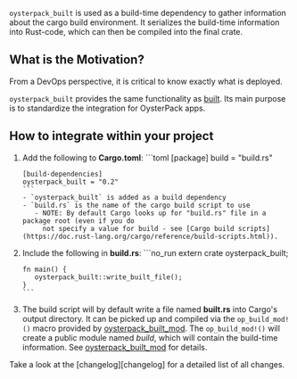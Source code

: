 `oysterpack_built` is used as a build-time dependency to gather information about the cargo build
environment. It serializes the build-time information into Rust-code, which can then be compiled
into the final crate.

## What is the Motivation?
From a DevOps perspective, it is critical to know exactly what is deployed.

`oysterpack_built` provides the same functionality as [built](https://crates.io/crates/built).
Its main purpose is to standardize the integration for OysterPack apps.

## How to integrate within your project

1. Add the following to **Cargo.toml**:
       ```toml
       [package]
       build = "build.rs"

       [build-dependencies]
       oysterpack_built = "0.2"
       ```
       - `oysterpack_built` is added as a build dependency
       - `build.rs` is the name of the cargo build script to use
          - NOTE: By default Cargo looks up for "build.rs" file in a package root (even if you do
            not specify a value for build - see [Cargo build scripts](https://doc.rust-lang.org/cargo/reference/build-scripts.html)).
2. Include the following in **build.rs**:
       ```no_run
       extern crate oysterpack_built;

       fn main() {
          oysterpack_built::write_built_file();
       }
       ```
3. The build script will by default write a file named **built.rs** into Cargo's output directory.
   It can be picked up and compiled via the `op_build_mod!()` macro provided by [oysterpack_built_mod](https://crates.io/crates/oysterpack_built_mod).
   The `op_build_mod!()` will create a public module named *build*, which will contain the build-time
   information. See [oysterpack_built_mod](https://crates.io/crates/oysterpack_built_mod) for details.

Take a look at the [changelog][changelog] for a detailed list of all changes.